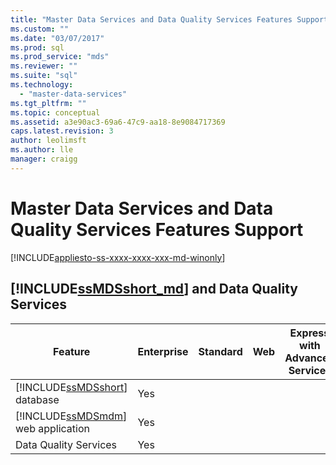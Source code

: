 ```yaml
---
title: "Master Data Services and Data Quality Services Features Support | Microsoft Docs"
ms.custom: ""
ms.date: "03/07/2017"
ms.prod: sql
ms.prod_service: "mds"
ms.reviewer: ""
ms.suite: "sql"
ms.technology: 
  - "master-data-services"
ms.tgt_pltfrm: ""
ms.topic: conceptual
ms.assetid: a3e90ac3-69a6-47c9-aa18-8e9084717369
caps.latest.revision: 3
author: leolimsft
ms.author: lle
manager: craigg
---
```

# Master Data Services and Data Quality Services Features Support

[!INCLUDE[appliesto-ss-xxxx-xxxx-xxx-md-winonly](../includes/appliesto-ss-xxxx-xxxx-xxx-md-winonly.md)]


## [!INCLUDE[ssMDSshort_md](../includes/ssmdsshort-md.md)] and Data Quality Services
|Feature|Enterprise|Standard|Web|Express with Advanced Services|Express with Tools|Express|Developer|  
|-------------|----------------|--------------|---------|------------------------------------|------------------------|-------------|---------------|  
|[!INCLUDE[ssMDSshort](../includes/ssmdsshort-md.md)] database|Yes||||||Yes|  
|[!INCLUDE[ssMDSmdm](../includes/ssmdsmdm-md.md)] web application|Yes||||||Yes|  
|Data Quality Services|Yes||||||Yes|  



